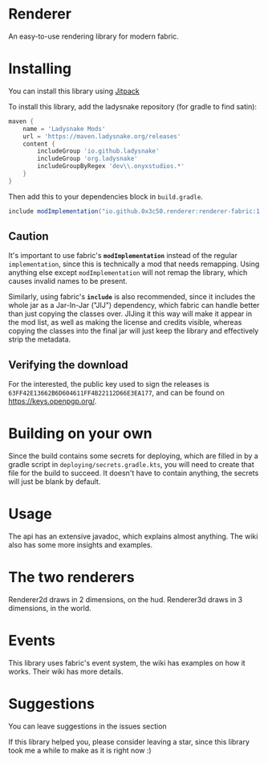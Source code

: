 # Renderer
An easy-to-use rendering library for modern fabric.

# Installing
You can install this library using [Jitpack](https://jitpack.io/)

To install this library, add the ladysnake repository (for gradle to find satin):
```groovy
maven {
    name = 'Ladysnake Mods'
    url = 'https://maven.ladysnake.org/releases'
    content {
        includeGroup 'io.github.ladysnake'
        includeGroup 'org.ladysnake'
        includeGroupByRegex 'dev\\.onyxstudios.*'
    }
}
```

Then add this to your dependencies block in `build.gradle`.
```groovy
include modImplementation("io.github.0x3c50.renderer:renderer-fabric:1.2.1")
``` 

## Caution
It's important to use fabric's **`modImplementation`** instead of the regular `implementation`, since this is technically a mod that needs remapping. Using anything else except `modImplementation` will not remap the library, which causes invalid names to be present.

Similarly, using fabric's **`include`** is also recommended, since it includes the whole jar as a Jar-In-Jar ("JIJ") dependency, which fabric can handle better than just copying the classes over. JIJing it this way will make it appear in the mod list, as well as making the license and credits visible, whereas copying the classes into the final jar will just keep the library and effectively strip the metadata.

## Verifying the download
For the interested, the public key used to sign the releases is `63FF42E13662B6D604611FF4B22112D66E3EA177`, and can be found on https://keys.openpgp.org/.

# Building on your own
Since the build contains some secrets for deploying, which are filled in by a gradle script in `deploying/secrets.gradle.kts`, you will need to create that file for the build to succeed.
It doesn't have to contain anything, the secrets will just be blank by default.

# Usage
The api has an extensive javadoc, which explains almost anything. The wiki also has some more insights and examples.

# The two renderers
Renderer2d draws in 2 dimensions, on the hud. Renderer3d draws in 3 dimensions, in the world.

# Events
This library uses fabric's event system, the wiki has examples on how it works. Their wiki has more details.

# Suggestions
You can leave suggestions in the issues section

If this library helped you, please consider leaving a star, since this library took me a while to make as it is right now :)
